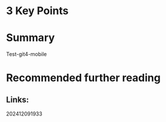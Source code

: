 # 3 Key Points



# Summary

Test-git4-mobile

# Recommended further reading


## Links:



202412091933